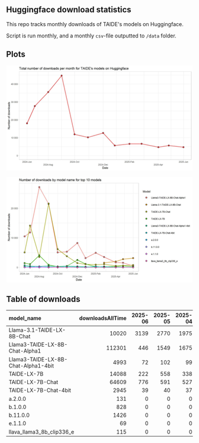 ## Huggingface download statistics

This repo tracks monthly downloads of TAIDE's models on Huggingface.

Script is run monthly, and a monthly `csv`-file outputted to `/data` folder.

## Plots

!["Total downloads of TAIDE:s models on Huggingface."](https://github.com/nctu6/huggingface_stats/blob/main/plots/downloads_total.jpg)

!["Huggingface downloads by model plot."](https://github.com/nctu6/huggingface_stats/blob/main/plots/downloads_by_model.jpg)

## Table of downloads

|model_name                          | downloadsAllTime| 2025-06| 2025-05| 2025-04| 2025-03| 2025-02| 2025-01| 2024-12| 2024-11| 2024-10| 2024-09| 2024-08| 2024-07| 2024-06|
|:-----------------------------------|----------------:|-------:|-------:|-------:|-------:|-------:|-------:|-------:|-------:|-------:|-------:|-------:|-------:|-------:|
|Llama-3.1-TAIDE-LX-8B-Chat          |            10020|    3139|    2770|    1975|    1554|      NA|      NA|      NA|      NA|      NA|      NA|      NA|      NA|      NA|
|Llama3-TAIDE-LX-8B-Chat-Alpha1      |           112301|     446|    1549|    1675|    3484|    4922|    3122|    8215|    5272|    5042|   21499|   27164|   11808|   10491|
|Llama3-TAIDE-LX-8B-Chat-Alpha1-4bit |             4993|      72|     102|      99|     252|     172|     185|     312|     444|     301|     527|     324|     412|     671|
|TAIDE-LX-7B                         |            14088|     222|     558|     338|     145|     215|    1150|    2491|     463|     215|     860|    4063|    1098|    1454|
|TAIDE-LX-7B-Chat                    |            64609|     776|     591|     527|    1045|     909|    1036|    1455|    3774|    6130|   21600|    3495|   14122|    5059|
|TAIDE-LX-7B-Chat-4bit               |             2945|      39|      40|      37|      94|     311|     104|     135|     217|     107|     194|     148|     208|     259|
|a.2.0.0                             |              131|       0|       0|       0|       0|       0|       0|       0|       0|       0|       0|       0|       0|      24|
|b.1.0.0                             |              828|       0|       0|       0|       0|       0|       0|       0|       0|       0|       0|       0|      15|       0|
|b.11.0.0                            |             1426|       0|       0|       0|       0|       0|       0|       0|       5|       0|       7|     302|       5|      36|
|e.1.1.0                             |               69|       0|       0|       0|       0|       0|       0|       0|       0|       0|       0|       5|       0|      14|
|llava_llama3_8b_clip336_e           |              115|       0|       0|       0|       0|       0|      NA|       0|       0|      81|      34|      NA|      NA|      NA|
